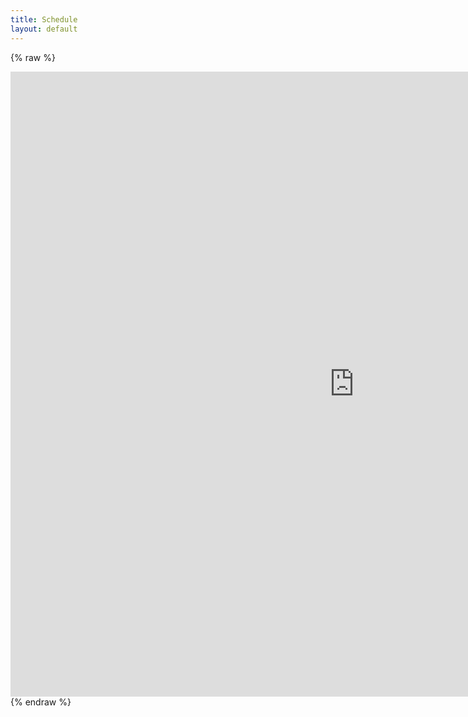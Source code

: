 ```yaml
---
title: Schedule
layout: default
---
```


{% raw %}
<iframe frameborder="no" border="0" marginwidth="0" marginheight="0" width="1100" height="1000"  src="https://docs.google.com/spreadsheets/d/1rOL6maI0FgbOsTZtLnucA7_AaPa8kpRZZAA7l9A4mBM/edit?usp=sharing&rm=minimal&single=true&headers=false&widget=false"></iframe>
{% endraw %}
